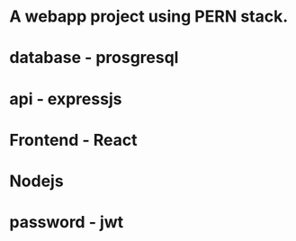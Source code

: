 # A webapp project using PERN stack.
# database - prosgresql
# api - expressjs
# Frontend - React
# Nodejs
# password - jwt
